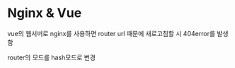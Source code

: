 # Nginx & Vue

vue의 웹서버로 nginx를 사용하면 router url 때문에 새로고침할 시 404error를 발생함



router의 모드를 hash모드로 변경

